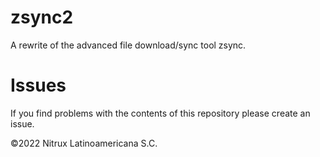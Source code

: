 # zsync2

A rewrite of the advanced file download/sync tool zsync.

# Issues
If you find problems with the contents of this repository please create an issue.

©2022 Nitrux Latinoamericana S.C.
